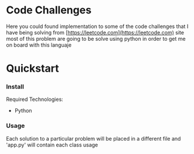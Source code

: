 # Code Challenges
Here you could found implementation to some of the code challenges that I have being solving from  [https://leetcode.com](https://leetcode.com) site most of this problem are going to be solve using python in order to get me on board with this languaje

# Quickstart
### Install
Required Technologies:
*  Python

### Usage
Each solution to a particular problem will be placed in a different file and 'app.py' will contain each class usage 

